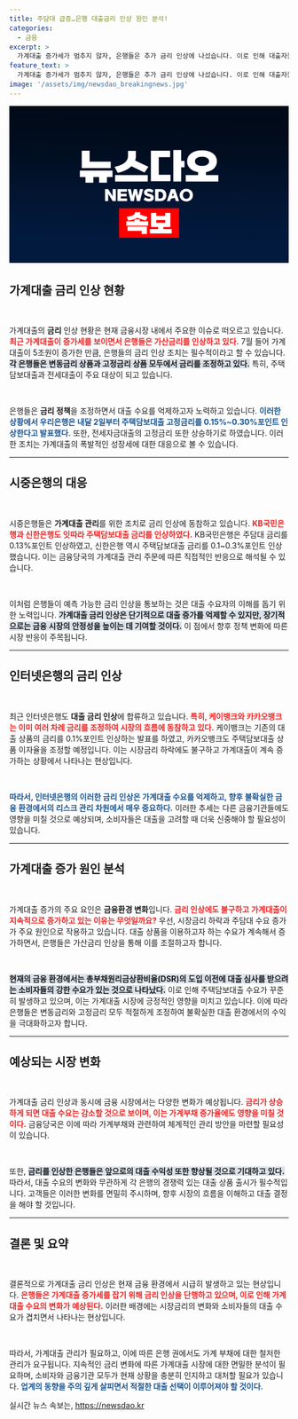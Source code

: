```yaml
---
title: 주담대 급증…은행 대출금리 인상 원인 분석!
categories:
  - 금융
excerpt: >
  가계대출 증가세가 멈추지 않자, 은행들은 추가 금리 인상에 나섰습니다. 이로 인해 대출자들의 부담이 커질 것으로 예상되며, 대출 시장에 변화가 다가옵니다. 클릭하여 자세한 내용을 확인하세요!
feature_text: >
  가계대출 증가세가 멈추지 않자, 은행들은 추가 금리 인상에 나섰습니다. 이로 인해 대출자들의 부담이 커질 것으로 예상되며, 대출 시장에 변화가 다가옵니다. 클릭하여 자세한 내용을 확인하세요!
image: '/assets/img/newsdao_breakingnews.jpg'
---
```


<p><img src="/assets/img/newsdao_breakingnews.jpg" alt="implanttips 속보" /></p>

<h2 data-ke-size="size26">가계대출 금리 인상 현황</h2>

<p data-ke-size="size16">&nbsp;</p>

<p>가계대출의 <strong>금리</strong> 인상 현황은 현재 금융시장 내에서 주요한 이슈로 떠오르고 있습니다. <b><span style="color: #ee2323;">최근 가계대출이 증가세를 보이면서 은행들은 가산금리를 인상하고 있다.</span></b> 7월 들어 가계대출이 5조원이 증가한 만큼, 은행들의 금리 인상 조치는 필수적이라고 할 수 있습니다. <b><span style="background-color: #21538527;">각 은행들은 변동금리 상품과 고정금리 상품 모두에서 금리를 조정하고 있다.</span></b> 특히, 주택담보대출과 전세대출이 주요 대상이 되고 있습니다.</p>

<p data-ke-size="size16">&nbsp;</p>

<p>은행들은 <strong>금리 정책</strong>을 조정하면서 대출 수요를 억제하고자 노력하고 있습니다. <b><span style="color: #1a5490;">이러한 상황에서 우리은행은 내달 2일부터 주택담보대출 고정금리를 0.15%~0.30%포인트 인상한다고 발표했다.</span></b> 또한, 전세자금대출의 고정금리 또한 상승하기로 하였습니다. 이러한 조치는 가계대출의 폭발적인 성장세에 대한 대응으로 볼 수 있습니다.</p>

<hr>

<h2 data-ke-size="size26">시중은행의 대응</h2>

<p data-ke-size="size16">&nbsp;</p>

<p>시중은행들은 <b>가계대출 관리</b>를 위한 조치로 금리 인상에 동참하고 있습니다. <b><span style="color: #ee2323;">KB국민은행과 신한은행도 잇따라 주택담보대출 금리를 인상하였다.</span></b> KB국민은행은 주담대 금리를 0.13%포인트 인상하였고, 신한은행 역시 주택담보대출 금리를 0.1~0.3%포인트 인상했습니다. 이는 금융당국의 가계대출 관리 주문에 따른 직접적인 반응으로 해석될 수 있습니다.</p>

<p data-ke-size="size16">&nbsp;</p>

<p>이처럼 은행들이 예측 가능한 금리 인상을 통보하는 것은 대출 수요자의 이해를 돕기 위한 노력입니다. <b><span style="background-color: #21538527;">가계대출 금리 인상은 단기적으로 대출 증가를 억제할 수 있지만, 장기적으로는 금융 시장의 안정성을 높이는 데 기여할 것이다.</span></b> 이 점에서 향후 정책 변화에 따른 시장 반응이 주목됩니다.</p>

<hr>

<h2 data-ke-size="size26">인터넷은행의 금리 인상</h2>

<p data-ke-size="size16">&nbsp;</p>

<p>최근 인터넷은행도 <strong>대출 금리 인상</strong>에 합류하고 있습니다. <b><span style="color: #ee2323;">특히, 케이뱅크와 카카오뱅크는 이미 여러 차례 금리를 조정하여 시장의 흐름에 동참하고 있다.</span></b> 케이뱅크는 기존의 대출 상품의 금리를 0.1%포인트 인상하는 발표를 하였고, 카카오뱅크도 주택담보대출 상품 이자율을 조정할 예정입니다. 이는 시장금리 하락에도 불구하고 가계대출이 계속 증가하는 상황에서 나타나는 현상입니다.</p>

<p data-ke-size="size16">&nbsp;</p>

<p><b><span style="color: #1a5490;">따라서, 인터넷은행의 이러한 금리 인상은 가계대출 수요를 억제하고, 향후 불확실한 금융 환경에서의 리스크 관리 차원에서 매우 중요하다.</span></b> 이러한 추세는 다른 금융기관들에도 영향을 미칠 것으로 예상되며, 소비자들은 대출을 고려할 때 더욱 신중해야 할 필요성이 있습니다.</p>

<hr>

<h2 data-ke-size="size26">가계대출 증가 원인 분석</h2>

<p data-ke-size="size16">&nbsp;</p>

<p>가계대출 증가의 주요 요인은 <strong>금융환경 변화</strong>입니다. <b><span style="color: #ee2323;">금리 인상에도 불구하고 가계대출이 지속적으로 증가하고 있는 이유는 무엇일까요?</span></b> 우선, 시장금리 하락과 주담대 수요 증가가 주요 원인으로 작용하고 있습니다. 대출 상품을 이용하고자 하는 수요가 계속해서 증가하면서, 은행들은 가산금리 인상을 통해 이를 조절하고자 합니다.</p>

<p data-ke-size="size16">&nbsp;</p>

<p><b><span style="background-color: #21538527;">현재의 금융 환경에서는 총부채원리금상환비율(DSR)의 도입 이전에 대출 심사를 받으려는 소비자들의 강한 수요가 있는 것으로 나타났다.</span></b> 이로 인해 주택담보대출 수요가 꾸준히 발생하고 있으며, 이는 가계대출 시장에 긍정적인 영향을 미치고 있습니다. 이에 따라 은행들은 변동금리와 고정금리 모두 적절하게 조정하여 불확실한 대출 환경에서의 수익을 극대화하고자 합니다.</p>

<hr>

<h2 data-ke-size="size26">예상되는 시장 변화</h2>

<p data-ke-size="size16">&nbsp;</p>

<p>가계대출 금리 인상과 동시에 금융 시장에서는 다양한 변화가 예상됩니다. <b><span style="color: #ee2323;">금리가 상승하게 되면 대출 수요는 감소할 것으로 보이며, 이는 가계부채 증가율에도 영향을 미칠 것이다.</span></b> 금융당국은 이에 따라 가계부채와 관련하여 체계적인 관리 방안을 마련할 필요성이 있습니다.</p>

<p data-ke-size="size16">&nbsp;</p>

<p>또한, <b><span style="background-color: #21538527;">금리를 인상한 은행들은 앞으로의 대출 수익성 또한 향상될 것으로 기대하고 있다.</span></b> 따라서, 대출 수요의 변화와 무관하게 각 은행의 경쟁력 있는 대출 상품 출시가 필수적입니다. 고객들은 이러한 변화를 면밀히 주시하며, 향후 시장의 흐름을 이해하고 대출 결정을 해야 할 것입니다.</p>

<hr>

<h2 data-ke-size="size26">결론 및 요약</h2>

<p data-ke-size="size16">&nbsp;</p>

<p>결론적으로 가계대출 금리 인상은 현재 금융 환경에서 시급히 발생하고 있는 현상입니다. <b><span style="color: #ee2323;">은행들은 가계대출 증가세를 잡기 위해 금리 인상을 단행하고 있으며, 이로 인해 가계대출 수요의 변화가 예상된다.</span></b> 이러한 배경에는 시장금리의 변화와 소비자들의 대출 수요가 겹치면서 나타나는 현상입니다. </p>

<p data-ke-size="size16">&nbsp;</p>

<p>따라서, 가계대출 관리가 필요하고, 이에 따른 은행 권에서도 가계 부채에 대한 철저한 관리가 요구됩니다. 지속적인 금리 변화에 따른 가계대출 시장에 대한 면밀한 분석이 필요하며, 소비자와 금융기관 모두가 현재 상황을 충분히 인지하고 대처할 필요가 있습니다. <b><span style="color: #1a5490;">업계의 동향을 주의 깊게 살피면서 적절한 대출 선택이 이루어져야 할 것이다.</span></b></p>
실시간 뉴스 속보는, <a href="https://newsdao.kr" rel="dofollow">https://newsdao.kr</a>


